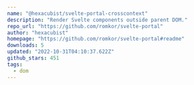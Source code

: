 ```yaml
---
name: "@hexacubist/svelte-portal-crosscontext"
description: "Render Svelte components outside parent DOM."
repo_url: "https://github.com/romkor/svelte-portal"
author: "hexacubist"
homepage: "https://github.com/romkor/svelte-portal#readme"
downloads: 5
updated: "2022-10-31T04:10:37.622Z"
github_stars: 451
tags: 
  - dom
---
```

